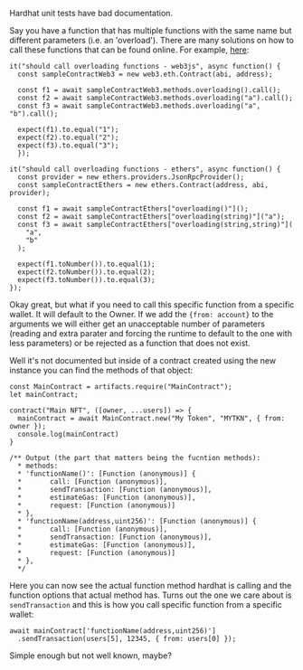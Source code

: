 Hardhat unit tests have bad documentation.

Say you have a function that has multiple functions with the same name but different parameters (i.e. an 'overload'). There are many solutions on how to call these functions that can be found online. For example, [here](https://github.com/ethers-io/ethers.js/issues/407):

```
it("should call overloading functions - web3js", async function() {
  const sampleContractWeb3 = new web3.eth.Contract(abi, address);

  const f1 = await sampleContractWeb3.methods.overloading().call();
  const f2 = await sampleContractWeb3.methods.overloading("a").call();
  const f3 = await sampleContractWeb3.methods.overloading("a", "b").call();

  expect(f1).to.equal("1");
  expect(f2).to.equal("2");
  expect(f3).to.equal("3");
  });

it("should call overloading functions - ethers", async function() {
  const provider = new ethers.providers.JsonRpcProvider();
  const sampleContractEthers = new ethers.Contract(address, abi, provider);

  const f1 = await sampleContractEthers["overloading()"]();
  const f2 = await sampleContractEthers["overloading(string)"]("a");
  const f3 = await sampleContractEthers["overloading(string,string)"](
    "a",
    "b"
  );

  expect(f1.toNumber()).to.equal(1);
  expect(f2.toNumber()).to.equal(2);
  expect(f3.toNumber()).to.equal(3);
});
```

Okay great, but what if you need to call this specific function from a specific wallet. It will default to the Owner. If we add the `{from: account}` to the arguments we will either get an unacceptable number of parameters (reading and extra parater and forcing the runtime to default to the one with less parameters) or be rejected as a function that does not exist.

Well it's not documented but inside of a contract created using the new instance you can find the methods of that object:

```
const MainContract = artifacts.require("MainContract");
let mainContract;

contract("Main NFT", ([owner, ...users]) => {
  mainContract = await MainContract.new("My Token", "MYTKN", { from: owner });
  console.log(mainContract)
}

/** Output (the part that matters being the fucntion methods):
  * methods:
  * 'functionName()': [Function (anonymous)] {
  *       call: [Function (anonymous)],
  *       sendTransaction: [Function (anonymous)],
  *       estimateGas: [Function (anonymous)],
  *       request: [Function (anonymous)]
  * },
  * 'functionName(address,uint256)': [Function (anonymous)] {
  *       call: [Function (anonymous)],
  *       sendTransaction: [Function (anonymous)],
  *       estimateGas: [Function (anonymous)],
  *       request: [Function (anonymous)]
  * },
  */
```

Here you can now see the actual function method hardhat is calling and the function options that actual method has. Turns out the one we care about is `sendTransaction` and this is how you call specific function from a specific wallet:

```
await mainContract['functionName(address,uint256)']
  .sendTransaction(users[5], 12345, { from: users[0] });
```

Simple enough but not well known, maybe?

